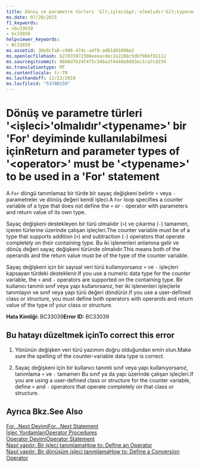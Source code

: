 ```yaml
---
title: Dönüş ve parametre türleri '&lt;işleci&gt;'olmalıdır'&lt;typename&gt;' bir 'For' deyiminde kullanılabilmesi için
ms.date: 07/20/2015
f1_keywords:
- vbc33039
- bc33039
helpviewer_keywords:
- BC33039
ms.assetid: 30e8cfa8-c086-474c-a4f0-ad01d01096e2
ms.openlocfilehash: b27835972306eeeacdec2e2288c5dbf966f02112
ms.sourcegitcommit: 0888d7b24f475c346a3f444de8d83ec1ca7cd234
ms.translationtype: MT
ms.contentlocale: tr-TR
ms.lasthandoff: 12/22/2018
ms.locfileid: "53780159"
---
```

# <a name="return-and-parameter-types-of-ltoperatorgt-must-be-lttypenamegt-to-be-used-in-a-for-statement"></a><span data-ttu-id="bf661-102">Dönüş ve parametre türleri '&lt;işleci&gt;'olmalıdır'&lt;typename&gt;' bir 'For' deyiminde kullanılabilmesi için</span><span class="sxs-lookup"><span data-stu-id="bf661-102">Return and parameter types of '&lt;operator&gt;' must be '&lt;typename&gt;' to be used in a 'For' statement</span></span>
<span data-ttu-id="bf661-103">A `For` döngü tanımlamaz bir türde bir sayaç değişkeni belirtir `+` veya `-` parametreler ve dönüş değeri kendi işleci.</span><span class="sxs-lookup"><span data-stu-id="bf661-103">A `For` loop specifies a counter variable of a type that does not define the `+` or `-` operator with parameters and return value of its own type.</span></span>  
  
 <span data-ttu-id="bf661-104">Sayaç değişkeni destekleyen bir türü olmalıdır (`+`) ve çıkarma (`-`) tamamen, içeren türlerine üzerinde çalışan işleçleri.</span><span class="sxs-lookup"><span data-stu-id="bf661-104">The counter variable must be of a type that supports addition (`+`) and subtraction (`-`) operators that operate completely on their containing type.</span></span> <span data-ttu-id="bf661-105">Bu iki işlenenleri anlamına gelir ve dönüş değeri sayaç değişkeni türünde olmalıdır.</span><span class="sxs-lookup"><span data-stu-id="bf661-105">This means both of the operands and the return value must be of the type of the counter variable.</span></span>  
  
 <span data-ttu-id="bf661-106">Sayaç değişkeni için bir sayısal veri türü kullanıyorsanız `+` ve `-` işleçleri kapsayan türdeki desteklenir.</span><span class="sxs-lookup"><span data-stu-id="bf661-106">If you use a numeric data type for the counter variable, the `+` and `-` operators are supported on the containing type.</span></span> <span data-ttu-id="bf661-107">Bir kullanıcı tanımlı sınıf veya yapı kullanırsanız, her iki işlenenleri işleçlerle tanımlayın ve sınıf veya yapı türü değeri döndürür.</span><span class="sxs-lookup"><span data-stu-id="bf661-107">If you use a user-defined class or structure, you must define both operators with operands and return value of the type of your class or structure.</span></span>  
  
 <span data-ttu-id="bf661-108">**Hata Kimliği:** BC33039</span><span class="sxs-lookup"><span data-stu-id="bf661-108">**Error ID:** BC33039</span></span>  
  
## <a name="to-correct-this-error"></a><span data-ttu-id="bf661-109">Bu hatayı düzeltmek için</span><span class="sxs-lookup"><span data-stu-id="bf661-109">To correct this error</span></span>  
  
1.  <span data-ttu-id="bf661-110">Yönünün değişken veri türü yazımını doğru olduğundan emin olun.</span><span class="sxs-lookup"><span data-stu-id="bf661-110">Make sure the spelling of the counter-variable data type is correct.</span></span>  
  
2.  <span data-ttu-id="bf661-111">Sayaç değişkeni için bir kullanıcı tanımlı sınıf veya yapı kullanıyorsanız, tanımlama `+` ve `-` tamamen Bu sınıf ya da yapı üzerinde çalışan işleçleri.</span><span class="sxs-lookup"><span data-stu-id="bf661-111">If you are using a user-defined class or structure for the counter variable, define `+` and `-` operators that operate completely on that class or structure.</span></span>  
  
## <a name="see-also"></a><span data-ttu-id="bf661-112">Ayrıca Bkz.</span><span class="sxs-lookup"><span data-stu-id="bf661-112">See Also</span></span>  
 [<span data-ttu-id="bf661-113">For...Next Deyimi</span><span class="sxs-lookup"><span data-stu-id="bf661-113">For...Next Statement</span></span>](../../visual-basic/language-reference/statements/for-next-statement.md)  
 [<span data-ttu-id="bf661-114">İşleç Yordamları</span><span class="sxs-lookup"><span data-stu-id="bf661-114">Operator Procedures</span></span>](../../visual-basic/programming-guide/language-features/procedures/operator-procedures.md)  
 [<span data-ttu-id="bf661-115">Operator Deyimi</span><span class="sxs-lookup"><span data-stu-id="bf661-115">Operator Statement</span></span>](../../visual-basic/language-reference/statements/operator-statement.md)  
 [<span data-ttu-id="bf661-116">Nasıl yapılır: Bir işleci tanımlama</span><span class="sxs-lookup"><span data-stu-id="bf661-116">How to: Define an Operator</span></span>](../../visual-basic/programming-guide/language-features/procedures/how-to-define-an-operator.md)  
 [<span data-ttu-id="bf661-117">Nasıl yapılır: Bir dönüşüm işleci tanımlama</span><span class="sxs-lookup"><span data-stu-id="bf661-117">How to: Define a Conversion Operator</span></span>](../../visual-basic/programming-guide/language-features/procedures/how-to-define-a-conversion-operator.md)
